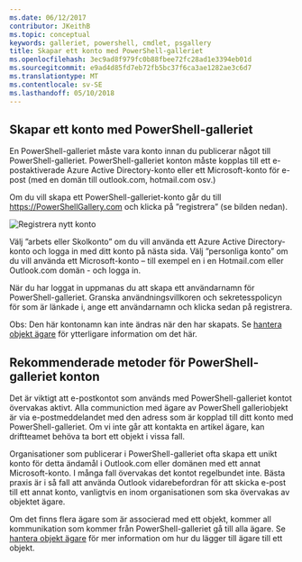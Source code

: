 ```yaml
---
ms.date: 06/12/2017
contributor: JKeithB
ms.topic: conceptual
keywords: galleriet, powershell, cmdlet, psgallery
title: Skapar ett konto med PowerShell-galleriet
ms.openlocfilehash: 3ec9ad8f979fc0b88fbee72fc28ad1e3394eb01d
ms.sourcegitcommit: e9ad4d85fd7eb72fb5bc37f6ca3ae1282ae3c6d7
ms.translationtype: MT
ms.contentlocale: sv-SE
ms.lasthandoff: 05/10/2018
---
```

## <a name="creating-a-powershell-gallery-account"></a>Skapar ett konto med PowerShell-galleriet

En PowerShell-galleriet måste vara konto innan du publicerar något till PowerShell-galleriet.
PowerShell-galleriet konton måste kopplas till ett e-postaktiverade Azure Active Directory-konto eller ett Microsoft-konto för e-post (med en domän till outlook.com, hotmail.com osv.)

Om du vill skapa ett PowerShell-galleriet-konto går du till https://PowerShellGallery.com och klicka på ”registrera” (se bilden nedan).

![Registrera nytt konto](../../Images/CreatingAccount-Register.png)

Välj ”arbets eller Skolkonto” om du vill använda ett Azure Active Directory-konto och logga in med ditt konto på nästa sida.
Välj ”personliga konto” om du vill använda ett Microsoft-konto – till exempel en i en Hotmail.com eller Outlook.com domän - och logga in.

När du har loggat in uppmanas du att skapa ett användarnamn för PowerShell-galleriet.
Granska användningsvillkoren och sekretesspolicyn för som är länkade i, ange ett användarnamn och klicka sedan på registrera.

Obs: Den här kontonamn kan inte ändras när den har skapats.
Se [hantera objekt ägare](https://msdn.microsoft.com/powershell/gallery/psgallery/managing-item-owners) för ytterligare information om det här.

## <a name="recommended-practices-for-powershell-gallery-accounts"></a>Rekommenderade metoder för PowerShell-galleriet konton

Det är viktigt att e-postkontot som används med PowerShell-galleriet kontot övervakas aktivt.
Alla communiction med ägare av PowerShell galleriobjekt är via e-postmeddelandet med den adress som är kopplad till ditt konto med PowerShell-galleriet.
Om vi inte går att kontakta en artikel ägare, kan driftteamet behöva ta bort ett objekt i vissa fall.

Organisationer som publicerar i PowerShell-galleriet ofta skapa ett unikt konto för detta ändamål i Outlook.com eller domänen med ett annat Microsoft-konto.
I många fall övervakas det kontot regelbundet inte.
Bästa praxis är i så fall att använda Outlook vidarebefordran för att skicka e-post till ett annat konto, vanligtvis en inom organisationen som ska övervakas av objektet ägare.

Om det finns flera ägare som är associerad med ett objekt, kommer all kommunikation som kommer från PowerShell-galleriet gå till alla ägare.
Se [hantera objekt ägare](https://msdn.microsoft.com/powershell/gallery/psgallery/managing-item-owners) för mer information om hur du lägger till ägare till ett objekt.